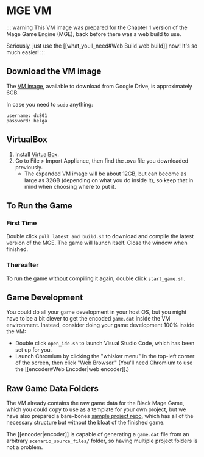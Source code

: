 # MGE VM

::: warning
This VM image was prepared for the Chapter 1 version of the Mage Game Engine (MGE), back before there was a web build to use.

Seriously, just use the [[what_youll_need#Web Build|web build]] now! It's so much easier!
:::

## Download the VM image

The [VM image](https://drive.google.com/file/d/1S3qmwfSq9DD3EdxqE4Bh8B2QsWe1d85-/view?usp=sharing), available to download from Google Drive, is approximately 6GB.

In case you need to `sudo` anything:

```
username: dc801
password: helga
```

## VirtualBox

1. Install [VirtualBox](https://www.virtualbox.org/).
2. Go to File > Import Appliance, then find the .ova file you downloaded previously.
	- The expanded VM image will be about 12GB, but can become as large as 32GB (depending on what you do inside it), so keep that in mind when choosing where to put it.

## To Run the Game

### First Time

Double click `pull_latest_and_build.sh` to download and compile the latest version of the MGE. The game will launch itself. Close the window when finished.

### Thereafter

To run the game without compiling it again, double click `start_game.sh`.

## Game Development

You could do all your game development in your host OS, but you might have to be a bit clever to get the encoded `game.dat` inside the VM environment. Instead, consider doing your game development 100% inside the VM:

- Double click `open_ide.sh` to launch Visual Studio Code, which has been set up for you.
- Launch Chromium by clicking the "whisker menu" in the top-left corner of the screen, then click "Web Browser." (You'll need Chromium to use the [[encoder#Web Encoder|web encoder]].)

## Raw Game Data Folders

The VM already contains the raw game data for the Black Mage Game, which you could copy to use as a template for your own project, but we have also prepared a bare-bones [sample project repo](https://github.com/AdmiralPotato/mage_game-external_scenario_source_files), which has all of the necessary structure but without the bloat of the finished game.

The [[encoder|encoder]] is capable of generating a `game.dat` file from an arbitrary `scenario_source_files/` folder, so having multiple project folders is not a problem.
